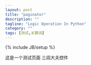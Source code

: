```yaml
---
layout: post
title: "paginator"
description: ""
tagline: "Logic Operation In Python"
category: ""
tags: [测试,关键词]
---
```

{% include JB/setup %}

这是一个测试页面
三闾大夫控件
